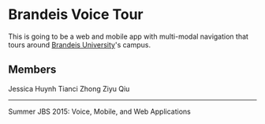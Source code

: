 # Brandeis Voice Tour

This is going to be a web and mobile app with multi-modal navigation that tours around [Brandeis University](http://www.brandeis.edu)'s campus.

## Members
Jessica Huynh
Tianci              Zhong
Ziyu Qiu


----------
Summer JBS 2015: Voice, Mobile, and Web Applications

